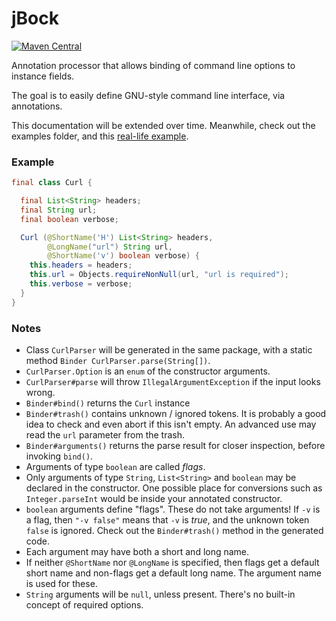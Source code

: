 # jBock

[![Maven Central](https://maven-badges.herokuapp.com/maven-central/com.github.h908714124/jbock/badge.svg)](https://maven-badges.herokuapp.com/maven-central/com.github.h908714124/jbock)

Annotation processor that allows binding of command line options to instance fields.

The goal is to easily define GNU-style command line interface, via annotations.

This documentation will be extended over time. Meanwhile, check out the examples folder, and 
this [real-life example](https://github.com/h908714124/aws-glacier-multipart-upload).

### Example

````java
final class Curl {

  final List<String> headers;
  final String url;
  final boolean verbose;

  Curl (@ShortName('H') List<String> headers,
        @LongName("url") String url,
        @ShortName('v') boolean verbose) {
    this.headers = headers;
    this.url = Objects.requireNonNull(url, "url is required");
    this.verbose = verbose;
  }
}
````

### Notes

* Class `CurlParser` will be generated in the same package, 
  with a static method `Binder CurlParser.parse(String[])`.
* `CurlParser.Option` is an `enum` of the constructor arguments.
* `CurlParser#parse` will throw `IllegalArgumentException` if the input looks wrong.
* `Binder#bind()` returns the `Curl` instance
* `Binder#trash()` contains unknown / ignored tokens.
  It is probably a good idea to check and even abort if this isn't empty.
  An advanced use may read the `url` parameter from the trash.
* `Binder#arguments()` returns the parse result for closer inspection, before invoking `bind()`.
* Arguments of type `boolean` are called <em>flags</em>.
* Only arguments of type `String`, `List<String>` and `boolean` may be declared in the constructor.
  One possible place for conversions such as `Integer.parseInt` would be inside your annotated constructor.
* `boolean` arguments define "flags". These do not take arguments! If `-v` is a flag, 
  then `"-v false"` means that `-v` is <em>true</em>, and the unknown token `false` is ignored. 
  Check out the `Binder#trash()` method in the generated code.
* Each argument may have both a short and long name.
* If neither `@ShortName` nor `@LongName` is specified, 
  then flags get a default short name and non-flags get a default long name.
  The argument name is used for these.
* `String` arguments will be `null`, unless present. 
  There's no built-in concept of required options.
